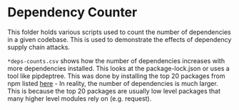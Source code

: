 # Dependency Counter

This folder holds various scripts used to count the number of dependencies in a given codebase. This is used to demonstrate the effects of dependency supply chain attacks.

`*deps-counts.csv` shows how the number of dependencies increases with more dependencies installed. This looks at the package-lock.json or uses a tool like pipdeptree. This was done by installing the top 20 packages from npm listed [here](https://gist.github.com/anvaka/8e8fa57c7ee1350e3491)
    - In reality, the number of dependencies is much larger. This is because the top 20 packages are usually low level packages that many higher level modules rely on (e.g. request).

